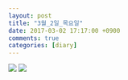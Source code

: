 ```yaml
---
layout: post
title: "3월_2일_목요일"
date: 2017-03-02 17:17:00 +0900
comments: true 
categories: [diary] 
---
```

![](http://blogfiles9.naver.net/MjAxNzAzMDJfMjYg/MDAxNDg4NDQyNjc0MjI0.anDLA0mgG6gfPU4Gz6rwMxoKoTkXBbfC4HTEGpUJw4og.VjAAeps8gRNEeemLsV6gI-yjsiNCY_359v1EWil_FyUg.JPEG.hotleve/NaverBlog_20170302_171753_42.jpg) 
![](http://blogfiles1.naver.net/MjAxNzAzMDJfMTUx/MDAxNDg4NDQyNjc0ODE5.HtM-pittqWskyFDex2ujXZQsD4hTudsrWIoV86KtFTAg.rO36tVhcPJlMGlnVnR97x2BmGOdK-HveCYXN1RmSm5Eg.JPEG.hotleve/NaverBlog_20170302_171754_43.jpg) 
